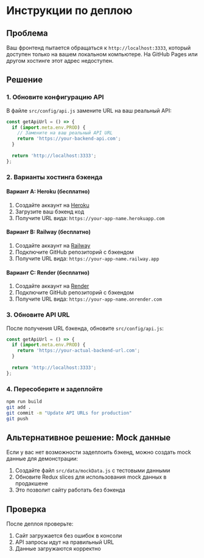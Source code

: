 # Инструкции по деплою

## Проблема
Ваш фронтенд пытается обращаться к `http://localhost:3333`, который доступен только на вашем локальном компьютере. На GitHub Pages или другом хостинге этот адрес недоступен.

## Решение

### 1. Обновите конфигурацию API
В файле `src/config/api.js` замените URL на ваш реальный API:

```javascript
const getApiUrl = () => {
  if (import.meta.env.PROD) {
    // Замените на ваш реальный API URL
    return 'https://your-backend-api.com';
  }
  
  return 'http://localhost:3333';
};
```

### 2. Варианты хостинга бэкенда

#### Вариант A: Heroku (бесплатно)
1. Создайте аккаунт на [Heroku](https://heroku.com)
2. Загрузите ваш бэкенд код
3. Получите URL вида: `https://your-app-name.herokuapp.com`

#### Вариант B: Railway (бесплатно)
1. Создайте аккаунт на [Railway](https://railway.app)
2. Подключите GitHub репозиторий с бэкендом
3. Получите URL вида: `https://your-app-name.railway.app`

#### Вариант C: Render (бесплатно)
1. Создайте аккаунт на [Render](https://render.com)
2. Подключите GitHub репозиторий с бэкендом
3. Получите URL вида: `https://your-app-name.onrender.com`

### 3. Обновите API URL
После получения URL бэкенда, обновите `src/config/api.js`:

```javascript
const getApiUrl = () => {
  if (import.meta.env.PROD) {
    return 'https://your-actual-backend-url.com';
  }
  
  return 'http://localhost:3333';
};
```

### 4. Пересоберите и задеплойте
```bash
npm run build
git add .
git commit -m "Update API URLs for production"
git push
```

## Альтернативное решение: Mock данные
Если у вас нет возможности задеплоить бэкенд, можно создать mock данные для демонстрации:

1. Создайте файл `src/data/mockData.js` с тестовыми данными
2. Обновите Redux slices для использования mock данных в продакшене
3. Это позволит сайту работать без бэкенда

## Проверка
После деплоя проверьте:
1. Сайт загружается без ошибок в консоли
2. API запросы идут на правильный URL
3. Данные загружаются корректно
